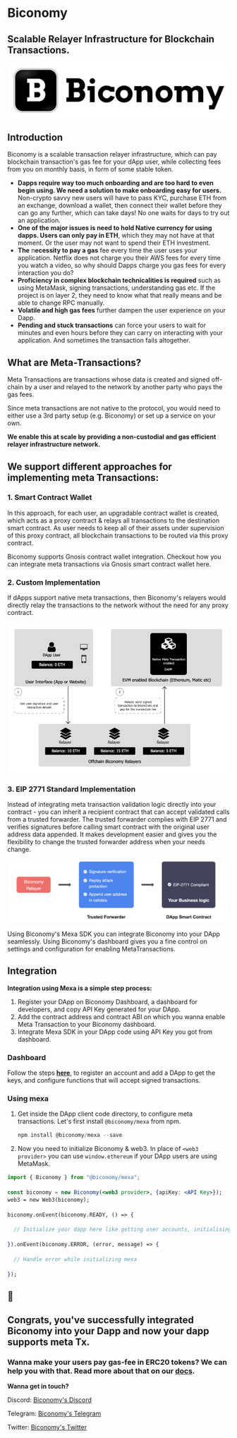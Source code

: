 # Biconomy

## Scalable Relayer Infrastructure for Blockchain Transactions.

![../images/biconomy/logoBiconomy.png](../images/biconomy/logoBiconomy.png)

## Introduction

Biconomy is a scalable transaction relayer infrastructure, which can pay blockchain transaction's gas fee for your dApp user, while collecting fees from you on monthly basis, in form of some stable token.

- **Dapps require way too much onboarding and are too hard to even begin using. We need a solution to make onboarding easy for users.** Non-crypto savvy new users will have to pass KYC, purchase ETH from an exchange, download a wallet, then connect their wallet before they can go any further, which can take days! No one waits for days to try out an application.
- **One of the major issues is need to hold Native currency for using dapps. Users can only pay in ETH**, which they may not have at that moment. Or the user may not want to spend their ETH investment.
- **The** n**ecessity to pay a gas** fee every time the user uses your application. Netflix does not charge you their AWS fees for every time you watch a video, so why should Dapps charge you gas fees for every interaction you do?
- **Proficiency in complex blockchain technicalities is required** such as using MetaMask, signing transactions, understanding gas etc. If the project is on layer 2, they need to know what that really means and be able to change RPC manually.
- **Volatile and high gas fees** further dampen the user experience on your Dapp.
- **Pending and stuck transactions** can force your users to wait for minutes and even hours before they can carry on interacting with your application. And sometimes the transaction fails altogether.

## What are Meta-Transactions?

Meta Transactions are transactions whose data is created and signed off-chain by a user and relayed to the network by another party who pays the gas fees.

Since meta transactions are not native to the protocol, you would need to either use a 3rd party setup (e.g. Biconomy) or set up a service on your own.

**We enable this at scale by providing a non-custodial and gas efficient relayer infrastructure network.**

## We support different approaches for implementing meta Transactions:

### 1. Smart Contract Wallet

In this approach, for each user, an upgradable contract wallet is created, which acts as a proxy contract & relays all transactions to the destination smart contract. As user needs to keep all of their assets under supervision of this proxy contract, all blockchain transactions to be routed via this proxy contract.

Biconomy supports Gnosis contract wallet integration. Checkout how you can integrate meta transactions via Gnosis smart contract wallet here.

### 2. Custom Implementation

If dApps support native meta transactions, then Biconomy's relayers would directly relay the transactions to the network without the need for any proxy contract.

![../images/biconomy/NativeMetaTx.png](../images/biconomy/NativeMetaTx.png)

### 3. EIP 2771 Standard Implementation

Instead of integrating meta transaction validation logic directly into your contract - you can inherit a recipient contract that can accept validated calls from a trusted forwarder. The trusted forwarder complies with EIP 2771 and verifies signatures before calling smart contract with the original user address data appended. It makes development easier and gives you the flexibility to change the trusted forwarder address when your needs change.

![../images/biconomy/trustedForwarder.png](../images/biconomy/trustedForwarder.png)

Using Biconomy's Mexa SDK you can integrate Biconomy into your DApp seamlessly. Using Biconomy's dashboard gives you a fine control on settings and configuration for enabling MetaTransactions.

## Integration

**Integration using Mexa is a simple step process:**

1. Register your DApp on Biconomy Dashboard, a dashboard for developers, and copy API Key generated for your DApp.
2. Add the contract address and contract ABI on which you wanna enable Meta Transaction to your Biconomy dashboard.
3. Integrate Mexa SDK in your DApp code using API Key you got from dashboard.

### Dashboard

Follow the steps **[here](https://docs.biconomy.io/biconomy-dashboard)**, to register an account and add a DApp to get the keys, and configure functions that will accept signed transactions.

### Using mexa

1. Get inside the DApp client code directory, to configure meta transactions. Let's first install `@biconomy/mexa` from npm.

   ```jsx
   npm install @biconomy/mexa --save
   ```

2. Now you need to initialize Biconomy & web3. In place of `<web3 provider>` you can use `window.ethereum` if your DApp users are using MetaMask.

```jsx
import { Biconomy } from "@biconomy/mexa";

const biconomy = new Biconomy(<web3 provider>, {apiKey: <API Key>});
web3 = new Web3(biconomy);

biconomy.onEvent(biconomy.READY, () => {

  // Initialize your dapp here like getting user accounts, initialising contracts and etc

}).onEvent(biconomy.ERROR, (error, message) => {

  // Handle error while initializing mexa

});
```

## 🥳

## Congrats, you've successfully integrated Biconomy into your Dapp and now your dapp supports meta Tx.

### Wanna make your users pay gas-fee in ERC20 tokens? We can help you with that. Read more about that on our [docs](http://docs.biconomy.io).

**Wanna get in touch?**

Discord: [Biconomy's Discord](https://discord.gg/tQPxHBT)

Telegram: [Biconomy's Telegram](https://t.me/biconomy)

Twitter: [Biconomy's Twitter](https://twitter.com/biconomy)
